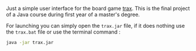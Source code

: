 Just a simple user interface for the board game [trax](http://www.gamerz.net/pbmserv/trax.html "rules"). This is the final project of a Java course during first year of a master's degree. 

For launching you can simply open the `trax.jar` file, if it does nothing use the `trax.bat` file or use the terminal command :
```Bash
java -jar trax.jar
```